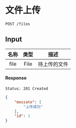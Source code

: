 # 文件上传

```
POST /files
```

## Input

| 名称 | 类型 | 描述 |
|:----:|:----:|----|
| file | File | 待上传的文件 |

#### Response

```
Status: 201 Created
```

```json
{
    "messate": [
        "上传成功"
    ],
    "id": 1
}
```
